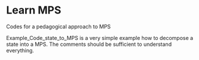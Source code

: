 # Learn MPS
Codes for a pedagogical approach to MPS

Example_Code_state_to_MPS is a very simple example how to decompose a state into a MPS. The comments should be sufficient to understand everything.
